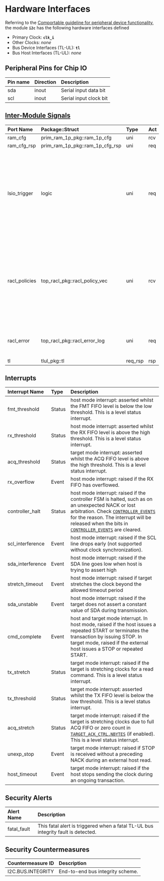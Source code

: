 # Hardware Interfaces

<!-- BEGIN CMDGEN util/regtool.py --interfaces ./hw/ip/i2c/data/i2c.hjson -->
Referring to the [Comportable guideline for peripheral device functionality](https://opentitan.org/book/doc/contributing/hw/comportability), the module **`i2c`** has the following hardware interfaces defined
- Primary Clock: **`clk_i`**
- Other Clocks: *none*
- Bus Device Interfaces (TL-UL): **`tl`**
- Bus Host Interfaces (TL-UL): *none*

## Peripheral Pins for Chip IO

| Pin name   | Direction   | Description            |
|:-----------|:------------|:-----------------------|
| sda        | inout       | Serial input data bit  |
| scl        | inout       | Serial input clock bit |

## [Inter-Module Signals](https://opentitan.org/book/doc/contributing/hw/comportability/index.html#inter-signal-handling)

| Port Name     | Package::Struct                 | Type    | Act   |   Width | Description                                                                                                                              |
|:--------------|:--------------------------------|:--------|:------|--------:|:-----------------------------------------------------------------------------------------------------------------------------------------|
| ram_cfg       | prim_ram_1p_pkg::ram_1p_cfg     | uni     | rcv   |       1 |                                                                                                                                          |
| ram_cfg_rsp   | prim_ram_1p_pkg::ram_1p_cfg_rsp | uni     | req   |       1 |                                                                                                                                          |
| lsio_trigger  | logic                           | uni     | req   |       1 | Self-clearing status trigger for the DMA. Set when RX TX FIFO is past their configured watermark matching watermark interrupt behaviour. |
| racl_policies | top_racl_pkg::racl_policy_vec   | uni     | rcv   |       1 | Incoming RACL policy vector from a racl_ctrl instance. The policy selection vector (parameter) selects the policy for each register.     |
| racl_error    | top_racl_pkg::racl_error_log    | uni     | req   |       1 | RACL error log information of this module.                                                                                               |
| tl            | tlul_pkg::tl                    | req_rsp | rsp   |       1 |                                                                                                                                          |

## Interrupts

| Interrupt Name   | Type   | Description                                                                                                                                                                                                                                                                                                    |
|:-----------------|:-------|:---------------------------------------------------------------------------------------------------------------------------------------------------------------------------------------------------------------------------------------------------------------------------------------------------------------|
| fmt_threshold    | Status | host mode interrupt: asserted whilst the FMT FIFO level is below the low threshold. This is a level status interrupt.                                                                                                                                                                                          |
| rx_threshold     | Status | host mode interrupt: asserted whilst the RX FIFO level is above the high threshold. This is a level status interrupt.                                                                                                                                                                                          |
| acq_threshold    | Status | target mode interrupt: asserted whilst the ACQ FIFO level is above the high threshold. This is a level status interrupt.                                                                                                                                                                                       |
| rx_overflow      | Event  | host mode interrupt: raised if the RX FIFO has overflowed.                                                                                                                                                                                                                                                     |
| controller_halt  | Status | host mode interrupt: raised if the controller FSM is halted, such as on an unexpected NACK or lost arbitration. Check [`CONTROLLER_EVENTS`](registers.md#controller_events) for the reason. The interrupt will be released when the bits in [`CONTROLLER_EVENTS`](registers.md#controller_events) are cleared. |
| scl_interference | Event  | host mode interrupt: raised if the SCL line drops early (not supported without clock synchronization).                                                                                                                                                                                                         |
| sda_interference | Event  | host mode interrupt: raised if the SDA line goes low when host is trying to assert high                                                                                                                                                                                                                        |
| stretch_timeout  | Event  | host mode interrupt: raised if target stretches the clock beyond the allowed timeout period                                                                                                                                                                                                                    |
| sda_unstable     | Event  | host mode interrupt: raised if the target does not assert a constant value of SDA during transmission.                                                                                                                                                                                                         |
| cmd_complete     | Event  | host and target mode interrupt. In host mode, raised if the host issues a repeated START or terminates the transaction by issuing STOP. In target mode, raised if the external host issues a STOP or repeated START.                                                                                           |
| tx_stretch       | Status | target mode interrupt: raised if the target is stretching clocks for a read command. This is a level status interrupt.                                                                                                                                                                                         |
| tx_threshold     | Status | target mode interrupt: asserted whilst the TX FIFO level is below the low threshold. This is a level status interrupt.                                                                                                                                                                                         |
| acq_stretch      | Status | target mode interrupt: raised if the target is stretching clocks due to full ACQ FIFO or zero count in [`TARGET_ACK_CTRL.NBYTES`](registers.md#target_ack_ctrl) (if enabled). This is a level status interrupt.                                                                                                |
| unexp_stop       | Event  | target mode interrupt: raised if STOP is received without a preceding NACK during an external host read.                                                                                                                                                                                                       |
| host_timeout     | Event  | target mode interrupt: raised if the host stops sending the clock during an ongoing transaction.                                                                                                                                                                                                               |

## Security Alerts

| Alert Name   | Description                                                                       |
|:-------------|:----------------------------------------------------------------------------------|
| fatal_fault  | This fatal alert is triggered when a fatal TL-UL bus integrity fault is detected. |

## Security Countermeasures

| Countermeasure ID   | Description                      |
|:--------------------|:---------------------------------|
| I2C.BUS.INTEGRITY   | End-to-end bus integrity scheme. |


<!-- END CMDGEN -->
